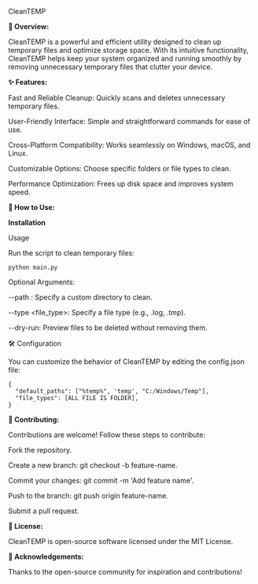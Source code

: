 CleanTEMP

**🌟 Overview:**

CleanTEMP is a powerful and efficient utility designed to clean up temporary files and optimize storage space. With its intuitive functionality, CleanTEMP helps keep your system organized and running smoothly by removing unnecessary temporary files that clutter your device.

**✨ Features:**

Fast and Reliable Cleanup: Quickly scans and deletes unnecessary temporary files.

User-Friendly Interface: Simple and straightforward commands for ease of use.

Cross-Platform Compatibility: Works seamlessly on Windows, macOS, and Linux.

Customizable Options: Choose specific folders or file types to clean.

Performance Optimization: Frees up disk space and improves system speed.

**🚀 How to Use:**

__Installation__


Usage

Run the script to clean temporary files:
```
python main.py
```

Optional Arguments:

--path <directory>: Specify a custom directory to clean.

--type <file_type>: Specify a file type (e.g., .log, .tmp).

--dry-run: Preview files to be deleted without removing them.

🛠️ Configuration

You can customize the behavior of CleanTEMP by editing the config.json file:
```
{
  "default_paths": ["%temp%", 'temp', "C:/Windows/Temp"],
  "file_types": [ALL FILE IS FOLDER],
}
```
**🤝 Contributing:**

Contributions are welcome! Follow these steps to contribute:

Fork the repository.

Create a new branch: git checkout -b feature-name.

Commit your changes: git commit -m 'Add feature name'.

Push to the branch: git push origin feature-name.

Submit a pull request.

**📜 License:**

CleanTEMP is open-source software licensed under the MIT License.

**🙌 Acknowledgements:**

Thanks to the open-source community for inspiration and contributions!


